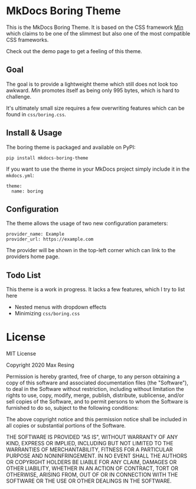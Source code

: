# MkDocs Boring Theme

This is the MkDocs Boring Theme.
It is based on the CSS framework [Min](http://mincss.com) which claims to be one of the slimmest but also one of the most compatible CSS frameworks.

Check out the demo page to get a feeling of this theme.


## Goal

The goal is to provide a lightweight theme which still does not look too awkward.
*Min* promotes itself as being only 995 bytes, which is hard to challenge.

It's ultimately small size requires a few overwriting features which can be found in `css/boring.css`.

## Install & Usage

The boring theme is packaged and available on PyPI:

```
pip install mkdocs-boring-theme
```

If you want to use the theme in your MkDocs project simply include it in the `mkdocs.yml`:

```
theme:
  name: boring

```

## Configuration

The theme allows the usage of two new configuration parameters:

```
provider_name: Example
provider_url: https://example.com
```

The provider will be shown in the top-left corner which can link to the providers home page.



## Todo List

This theme is a work in progress. It lacks a few features, which I try to list here

* Nested menus with dropdown effects
* Minimizing `css/boring.css`



# License


MIT License

Copyright 2020 Max Resing

Permission is hereby granted, free of charge, to any person obtaining a copy of this software and associated documentation files (the "Software"), to deal in the Software without restriction, including without limitation the rights to use, copy, modify, merge, publish, distribute, sublicense, and/or sell copies of the Software, and to permit persons to whom the Software is furnished to do so, subject to the following conditions:

The above copyright notice and this permission notice shall be included in all copies or substantial portions of the Software.

THE SOFTWARE IS PROVIDED "AS IS", WITHOUT WARRANTY OF ANY KIND, EXPRESS OR IMPLIED, INCLUDING BUT NOT LIMITED TO THE WARRANTIES OF MERCHANTABILITY, FITNESS FOR A PARTICULAR PURPOSE AND NONINFRINGEMENT. IN NO EVENT SHALL THE AUTHORS OR COPYRIGHT HOLDERS BE LIABLE FOR ANY CLAIM, DAMAGES OR OTHER LIABILITY, WHETHER IN AN ACTION OF CONTRACT, TORT OR OTHERWISE, ARISING FROM, OUT OF OR IN CONNECTION WITH THE SOFTWARE OR THE USE OR OTHER DEALINGS IN THE SOFTWARE.
